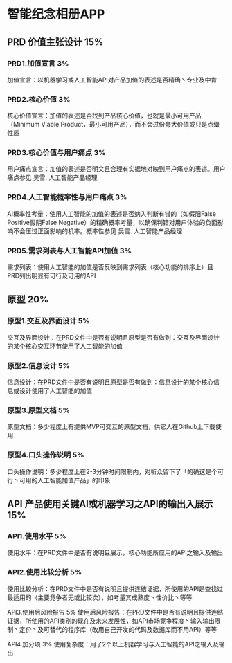 # 智能纪念相册APP

## PRD 价值主张设计 15%

### PRD1.加值宣言 3%

加值宣言：以机器学习或人工智能API对产品加值的表述是否精确丶专业及中肯

### PRD2.核心价值 3%

核心价值宣言：加值的表述是否找到产品核心价值，也就是最小可用产品（Minimum Viable Product，最小可用产品），而不会过份夸大价值或只是点缀性质

### PRD3.核心价值与用户痛点 3%

用户痛点宣言：加值的表述是否明文且合理有实据地对映到用户痛点的表述。用户痛点参见 吴雪. 人工智能产品经理

### PRD4.人工智能概率性与用户痛点 3%

AI概率性考量：使用人工智能的加值的表述是否纳入判断有错的（如假阳False Positive假阴False Negative）的精确概率考量，以确保判错对用户体验的负面影响不会压过正面影响的机率。概率性参见 吴雪. 人工智能产品经理

### PRD5.需求列表与人工智能API加值 3%

需求列表：使用人工智能的加值是否反映到需求列表（核心功能的排序上）且PRD列出明显有可行及可用的API

## 原型 20%
### 原型1.交互及界面设计 5%

交互及界面设计：在PRD文件中是否有说明且原型是否有做到：交互及界面设计的某个核心交互环节使用了人工智能的加值

### 原型2.信息设计 5%

信息设计：在PRD文件中是否有说明且原型是否有做到：信息设计的某个核心信息或设计使用了人工智能的加值

### 原型3.原型文档 5%

原型文档：多少程度上有提供MVP可交互的原型文档，供它人在Github上下载使用

### 原型4.口头操作说明 5%

口头操作说明：多少程度上在2-3分钟时间限制内，对听众留下了「的确这是个可行丶可用的人工智能加值产品」的印象

## API 产品使用关键AI或机器学习之API的输出入展示 15%

### API1.使用水平 5%

使用水平：在PRD文件中是否有说明且展示，核心功能所应用的API之输入及输出

### API2.使用比较分析 5%

使用比较分析：在PRD文件中是否有说明且提供连结证据，所使用的API是查找过最适用的（主要竞争者无或比较次），如考量其成熟度丶性价比丶等等

API3.使用后风险报告 5%
使用后风险报告：在PRD文件中是否有说明且提供连结证据，所使用的API类别的现在及未来发展性，如API市场竞争程度丶输入输出限制丶定价丶及可替代的程序库（改用自己开发的代码及数据库而不用API）等等

API4.加分项 3%
使用复杂度：用了2个以上机器学习与人工智能的API之输入及输出



 

